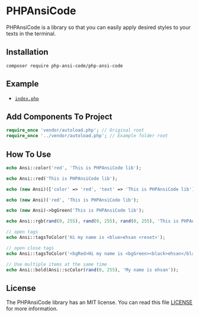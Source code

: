 # PHPAnsiCode
PHPAnsiCode is a library so that you can easily apply desired styles to your texts in the terminal.

## Installation
```shell
composer require php-ansi-code/php-ansi-code
```

## Example
* [`index.php`](https://github.com/ehsan-shahbakhsh/PHPAnsiCode/blob/main/example/index.php)

## Add Components To Project
```php
require_once 'vendor/autoload.php'; // Original root
require_once '../vendor/autoload.php'; // Example folder root
```

## How To Use
```php
echo Ansi::color('red', 'This is PHPAnsiCode lib');
```
```php
echo Ansi::red('This is PHPAnsiCode lib');
```
```php
echo (new Ansi)(['color' => 'red', 'text' => 'This is PHPAnsiCode lib']);
```
```php
echo (new Ansi)('red', 'This is PHPAnsiCode lib');
```
```php
echo (new Ansi)->bgGreen('This is PHPAnsiCode lib');
```
```php
echo Ansi::rgb(rand(0, 255), rand(0, 255), rand(0, 255), 'This is PHPAnsiCode lib');
```
```php
// open tags
echo Ansi::tagsToColor('Hi my name is <blue>ehsan <reset>');
```
```php
// open close tags
echo Ansi::tagsToColor('<bgRed>Hi my name is <bgGreen><black>ehsan</black></bgGreen></bgRed>', true);
```
```php
// Use multiple items at the same time
echo Ansi::bold(Ansi::scColor(rand(0, 255), 'My name is ehsan'));
```


## License
The PHPAnsiCode library has an MIT license. You can read this file [LICENSE](LICENSE) for more information.
